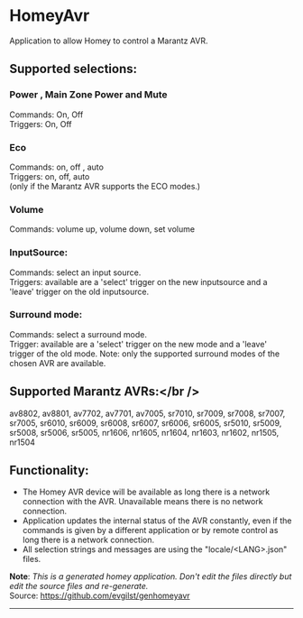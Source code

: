 # HomeyAvr

Application to allow Homey to control a Marantz AVR.

## Supported selections:
### Power , Main Zone Power and Mute
Commands: On, Off<br />
Triggers: On, Off<br />
### Eco
Commands: on, off , auto<br />
Triggers: on, off, auto<br />
(only if the Marantz AVR supports the ECO modes.)
### Volume
Commands: volume up, volume down, set volume<br />
### InputSource:
Commands: select an input source.<br />
Triggers: available are a 'select' trigger on the new inputsource and a 'leave' trigger on the old inputsource.
### Surround mode:
Commands: select a surround mode.<br />
Trigger: available are a 'select' trigger on the new mode and a 'leave' trigger of the old mode.
Note: only the supported surround modes of the chosen AVR are available.

## Supported Marantz AVRs:</br />
av8802, av8801, av7702, av7701, av7005,
sr7010, sr7009, sr7008, sr7007, sr7005,
sr6010, sr6009, sr6008, sr6007, sr6006, sr6005,
sr5010, sr5009, sr5008, sr5006, sr5005,
nr1606, nr1605, nr1604, nr1603, nr1602,
nr1505, nr1504

## Functionality:
* The Homey AVR device will be available as long there is a network connection with the AVR. Unavailable means there is no network connection.
* Application updates the internal status of the AVR constantly, even if the commands is given by a different application or by remote control as long there is a network connection.
* All selection strings and messages are using the "locale/&lt;LANG&gt;.json" files.

<strong>Note</strong>:
<em>This is a generated homey application.
Don't edit the files directly but edit the source files and re-generate.</em><br />
Source: https://github.com/evgilst/genhomeyavr  

---
